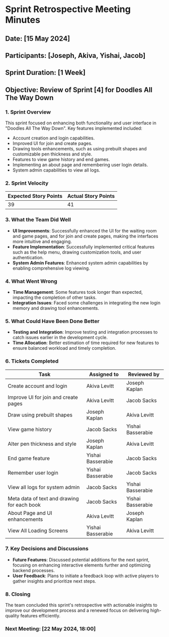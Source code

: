 # Sprint Retrospective Meeting Minutes

## Date: [15 May 2024]
## Participants: [Joseph, Akiva, Yishai, Jacob]
## Sprint Duration: [1 Week]
## Objective: Review of Sprint [4] for Doodles All The Way Down

### 1. Sprint Overview
This sprint focused on enhancing both functionality and user interface in "Doodles All The Way Down". Key features implemented included:
- Account creation and login capabilities.
- Improved UI for join and create pages.
- Drawing tools enhancements, such as using prebuilt shapes and customizable pen thickness and style.
- Features to view game history and end games.
- Implementing an about page and remembering user login details.
- System admin capabilities to view all logs.

### 2. Sprint Velocity
| Expected Story Points | Actual Story Points |
|-----------------------|---------------------|
| 39                    | 41                  |

### 3. What the Team Did Well
- **UI Improvements**: Successfully enhanced the UI for the waiting room and game pages, and for join and create pages, making the interfaces more intuitive and engaging.
- **Feature Implementation**: Successfully implemented critical features such as the help menu, drawing customization tools, and user authentication.
- **System Admin Features**: Enhanced system admin capabilities by enabling comprehensive log viewing.

### 4. What Went Wrong
- **Time Management**: Some features took longer than expected, impacting the completion of other tasks.
- **Integration Issues**: Faced some challenges in integrating the new login memory and drawing tool enhancements.

### 5. What Could Have Been Done Better
- **Testing and Integration**: Improve testing and integration processes to catch issues earlier in the development cycle.
- **Time Allocation**: Better estimation of time required for new features to ensure balanced workload and timely completion.

### 6. Tickets Completed
| Task                                    | Assigned to  | Reviewed by   |
|-----------------------------------------|--------------|---------------|
| Create account and login                | Akiva Levitt | Joseph Kaplan |
| Improve UI for join and create pages    | Akiva Levitt | Jacob Sacks |
| Draw using prebuilt shapes              | Joseph Kaplan | Akiva Levitt |
| View game history                       | Jacob Sacks  | Yishai Basserabie  |
| Alter pen thickness and style           | Joseph Kaplan  | Akiva Levitt |
| End game feature                        | Yishai Basserabie | Jacob Sacks |
| Remember user login                     | Yishai Basserabie | Jacob Sacks  |
| View all logs for system admin          | Jacob Sacks | Yishai Basserabie |
| Meta data of text and drawing for each book| Jacob Sacks  | Yishai Basserabie |
| About Page and UI enhancements | Akiva Levitt | Joseph Kaplan |
| View All Loading Screens | Yishai Basserabie | Akiva Levitt |

### 7. Key Decisions and Discussions
- **Future Features**: Discussed potential additions for the next sprint, focusing on enhancing interactive elements further and optimizing backend processes.
- **User Feedback**: Plans to initiate a feedback loop with active players to gather insights and prioritize next steps.

### 8. Closing
The team concluded this sprint's retrospective with actionable insights to improve our development process and a renewed focus on delivering high-quality features efficiently.

### Next Meeting: [22 May 2024, 18:00]
